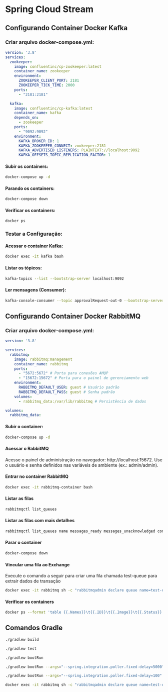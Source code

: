 # Spring Cloud Stream

## Configurando Container Docker Kafka

### Criar arquivo docker-compose.yml:

```yml
version: '3.8'
services:
  zookeeper:
    image: confluentinc/cp-zookeeper:latest
    container_name: zookeeper
    environment:
      ZOOKEEPER_CLIENT_PORT: 2181
      ZOOKEEPER_TICK_TIME: 2000
    ports:
      - "2181:2181"

  kafka:
    image: confluentinc/cp-kafka:latest
    container_name: kafka
    depends_on:
      - zookeeper
    ports:
      - "9092:9092"
    environment:
      KAFKA_BROKER_ID: 1
      KAFKA_ZOOKEEPER_CONNECT: zookeeper:2181
      KAFKA_ADVERTISED_LISTENERS: PLAINTEXT://localhost:9092
      KAFKA_OFFSETS_TOPIC_REPLICATION_FACTOR: 1
```

#### Subir os containers:

```bash
docker-compose up -d
```

#### Parando os containers:

```bash
docker-compose down
```

#### Verificar os containers:

```bash
docker ps
```

### Testar a Configuração:

#### Acessar o container Kafka:
```bash
docker exec -it kafka bash
```

#### Listar os tópicos:
```bash
kafka-topics --list --bootstrap-server localhost:9092
```

#### Ler mensagens (Consumer):
```bash
kafka-console-consumer --topic approvalRequest-out-0 --bootstrap-server localhost:9092 --from-beginning
```

## Configurando Container Docker RabbitMQ

### Criar arquivo docker-compose.yml:

```yml
version: '3.8'

services:
  rabbitmq:
    image: rabbitmq:management
    container_name: rabbitmq
    ports:
      - "5672:5672" # Porta para conexões AMQP
      - "15672:15672" # Porta para o painel de gerenciamento web
    environment:
      RABBITMQ_DEFAULT_USER: guest # Usuário padrão
      RABBITMQ_DEFAULT_PASS: guest # Senha padrão
    volumes:
      - rabbitmq_data:/var/lib/rabbitmq # Persistência de dados

volumes:
  rabbitmq_data:
```

#### Subir o container:
```bash
docker-compose up -d
```

#### Acessar o RabbitMQ
Acesse o painel de administração no navegador:
http://localhost:15672. Use o usuário e senha definidos nas variáveis de ambiente (ex.: admin/admin).

#### Entrar no container RabbitMQ
```bash
docker exec -it rabbitmq-container bash
```

#### Listar as filas
```bash
rabbitmqctl list_queues
```
#### Listar as filas com mais detalhes
```bash
rabbitmqctl list_queues name messages_ready messages_unacknowledged consumers
```


#### Parar o container
```bash
docker-compose down
```
#### Vincular uma fila ao Exchange
Execute o comando a seguir para criar uma fila chamada test-queue para extrair dados de transação
```bash
docker exec -it rabbitmq sh -c "rabbitmqadmin declare queue name=test-queue && rabbitmqadmin declare binding source=approvalRequest-out-0 destination=test-queue routing_key=#"
```


#### Verificar os containers
```bash
docker ps --format 'table {{.Names}}\t{{.ID}}\t{{.Image}}\t{{.Status}}'
```

## Comandos Gradle
```bash
./gradlew build
```
```bash
./gradlew test
```
```bash
./gradlew bootRun
```
```bash
./gradlew bootRun --args="--spring.integration.poller.fixed-delay=5000"
```
```bash
./gradlew bootRun --args="--spring.integration.poller.fixed-delay=100"
```

```bash
docker exec -it rabbitmq sh -c "rabbitmqadmin declare queue name=test-queue && rabbitmqadmin declare binding source=approvalRequest-out-0 destination=test-queue routing_key=#"
```


